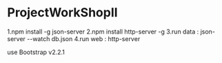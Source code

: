 # ProjectWorkShopII

1.npm install -g json-server
2.npm install http-server -g
3.run data : json-server --watch db.json
4.run web : http-server

use Bootstrap v2.2.1